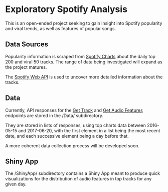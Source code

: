 # Exploratory Spotify Analysis

This is an open-ended project seeking to gain insight into Spotify popularity and viral trends, as well as features of popular songs.

## Data Sources

Popularity information is scraped from [Spotify Charts](http://spotifycharts.com/) about the daily top 200 and viral 50 tracks.
The range of data being investigated will expand as the project matures.

The [Spotify Web API](https://developer.spotify.com/web-api/) is used to uncover more detailed information about the tracks.

## Data

Currently, API responses for the [Get Track](https://developer.spotify.com/web-api/get-track/) and [Get Audio Features](https://developer.spotify.com/web-api/get-audio-features/) endpoints are stored in the /Data/ subdirectory.

They are stored in lists of responses, using top charts data between 2016-05-15 and 2017-06-20, with the first element in a list being the most recent date, and each successive element being a day before that.

A more coherent data collection process will be developed soon.

## Shiny App

The /ShinyApp/ subdirectory contains a Shiny App meant to produce quick visualizations for the distribution of audio features in top tracks for any given day.

